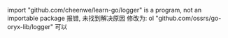 import "github.com/cheenwe/learn-go/logger" is a program, not an importable package
报错, 未找到解决原因
修改为: 
	ol "github.com/ossrs/go-oryx-lib/logger" 
可以